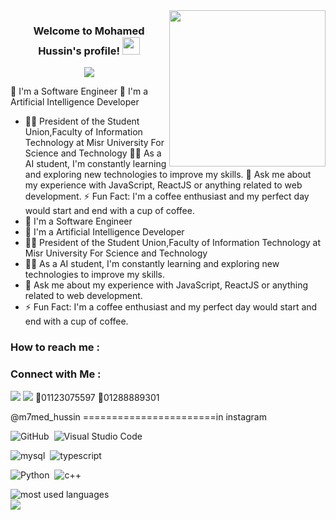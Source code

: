 
<img width="250" align="right" src="https://c.tenor.com/_DOBjnGspYAAAAAM/code-coding.gif">
<h3 align="center">
  Welcome to Mohamed Hussin's profile!
  <img src="https://media.giphy.com/media/hvRJCLFzcasrR4ia7z/giphy.gif" width="28">
</h3>
<!-- Typing SVG by DenverCoder1 - https://github.com/DenverCoder1/readme-typing-svg -->
<p align="center">
  <a href="https://github.com/DenverCoder1/readme-typing-svg"><img src="https://readme-typing-svg.herokuapp.com/?lines=Learn%20Machine%20learning%20;Always%20learning%20new%20things&font=Fira%20Code&center=true&width=440&height=45&color=f75c7e&vCenter=true&size=22"></a>
</p> 

🏢 I'm a Software Engineer
🏢 I'm a Artificial Intelligence Developer
- 👨‍💻 President of the Student Union,Faculty of Information Technology at Misr University For Science and Technology
👨‍💻 As a AI student, I'm constantly learning and exploring new technologies to improve my skills.
💬 Ask me about my experience with JavaScript, ReactJS or anything related to web development.
⚡ Fun Fact: I'm a coffee enthusiast and my perfect day would start and end with a cup of coffee.
- 🏢 I'm a Software Engineer 
- 🏢 I'm a Artificial Intelligence Developer
- 👨‍💻 President of the Student Union,Faculty of Information Technology at Misr University For Science and Technology
- 👨‍💻 As a AI student, I'm constantly learning and exploring new technologies to improve my skills.
- 💬 Ask me about my experience with JavaScript, ReactJS or anything related to web development.
- ⚡ Fun Fact: I'm a coffee enthusiast and my perfect day would start and end with a cup of coffee.



### How to reach me :
### Connect with Me :

<a href="https://www.linkedin.com/in/mohamed-hussin-623021231" target="_blank"><img src="https://img.shields.io/badge/-Mohamed%20Hussin-0077B5?style=for-the-badge&logo=Linkedin&logoColor=white"/></a>
<a href="https://t.me/Mo7med7ussin" target="_blank"><img src="https://img.shields.io/badge/-Mohamed%20Hussin-0077B5?style=for-the-badge&logo=Telegram&logoColor=white"/></a>
📱01123075597
📱01288889301


@m7med_hussin
=======================in instagram 



![GitHub](https://img.shields.io/badge/-GitHub-05122A?style=flat&logo=github)&nbsp;
![Visual Studio Code](https://img.shields.io/badge/-Visual%20Studio%20Code-05122A?style=flat&logo=visual-studio-code&logoColor=007ACC)&nbsp;





![mysql](https://img.shields.io/badge/-Mysql-05122A?style=flat&logo=mysql)&nbsp;
![typescript](https://img.shields.io/badge/-TypeScript-05122A?style=flat&logo=typescript)&nbsp;

![Python](https://img.shields.io/badge/-Python%20-05122A?style=flat&logo=python)&nbsp;
![c++](https://img.shields.io/badge/-c++%20-05122A?style=flat&logo=c++)&nbsp;



<img align="left" src="https://github-readme-stats.vercel.app/api/top-langs?username=yousefdergham&show_icons=true&locale=en&layout=compact&theme=radical" alt="most used languages" />
<br>
<a href="https://komarev.com/ghpvc/?username=yousefdergham&style=for-the-badge">
    <img src="https://komarev.com/ghpvc/?username=yousefdergham&style=for-the-badge">
</a>
